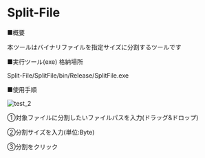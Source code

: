 # Split-File

■概要

本ツールはバイナリファイルを指定サイズに分割するツールです


■実行ツール(exe) 格納場所

Split-File/SplitFile/bin/Release/SplitFile.exe

■使用手順

![test_2](https://user-images.githubusercontent.com/66109299/113154559-13710380-9273-11eb-9164-004a67f9093f.JPG)

①対象ファイルに分割したいファイルパスを入力(ドラッグ&ドロップ)

②分割サイズを入力(単位:Byte)

③分割をクリック

